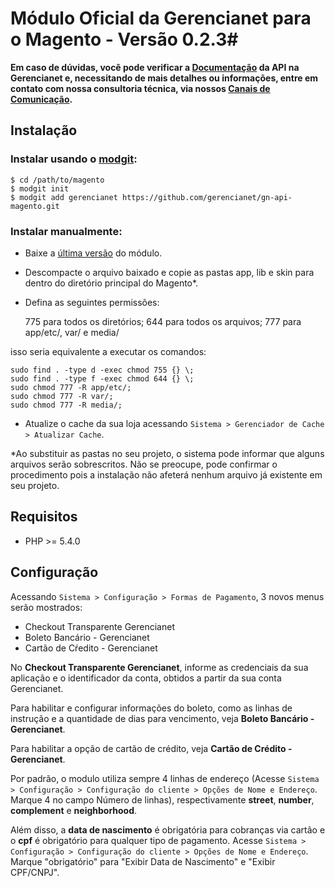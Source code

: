 # Módulo Oficial da Gerencianet para o Magento - Versão 0.2.3#

**Em caso de dúvidas, você pode verificar a [Documentação](https://docs.gerencianet.com.br) da API na Gerencianet e, necessitando de mais detalhes ou informações, entre em contato com nossa consultoria técnica, via nossos [Canais de Comunicação](https://gerencianet.com.br/central-de-ajuda).**

## Instalação

### Instalar usando o [modgit](https://github.com/jreinke/modgit):

    $ cd /path/to/magento
    $ modgit init
    $ modgit add gerencianet https://github.com/gerencianet/gn-api-magento.git

### Instalar manualmente:

- Baixe a [última versão](https://github.com/gerencianet/gn-api-magento/archive/master.zip) do módulo.
- Descompacte o arquivo baixado e copie as pastas app, lib e skin para dentro do diretório principal do Magento*.
- Defina as seguintes permissões:
 
    775 para todos os diretórios;
    644 para todos os arquivos; 
    777 para app/etc/, var/ e media/

isso seria equivalente a executar os comandos:

    sudo find . -type d -exec chmod 755 {} \;
    sudo find . -type f -exec chmod 644 {} \;
    sudo chmod 777 -R app/etc/;
    sudo chmod 777 -R var/;
    sudo chmod 777 -R media/;

- Atualize o cache da sua loja acessando `Sistema > Gerenciador de Cache > Atualizar Cache`.

*Ao substituir as pastas no seu projeto, o sistema pode informar que alguns arquivos serão sobrescritos. Não se preocupe, pode confirmar o procedimento pois a instalação não afeterá nenhum arquivo já existente em seu projeto.

## Requisitos

 - PHP >= 5.4.0

## Configuração

Acessando `Sistema > Configuração > Formas de Pagamento`, 3 novos menus serão mostrados:

- Checkout Transparente Gerencianet
- Boleto Bancário - Gerencianet
- Cartão de Cŕedito - Gerencianet

No **Checkout Transparente Gerencianet**, informe as credenciais da sua aplicação e o identificador da conta, obtidos a partir da sua conta Gerencianet.

Para habilitar e configurar informações do boleto, como as linhas de instrução e a quantidade de dias para vencimento, veja **Boleto Bancário - Gerencianet**.

Para habilitar a opção de cartão de crédito, veja **Cartão de Crédito - Gerencianet**.

Por padrão, o modulo utiliza sempre 4 linhas de endereço (Acesse `Sistema > Configuração > Configuração do cliente > Opções de Nome e Endereço`. Marque 4 no campo Número de linhas), respectivamente **street**, **number**, **complement** e **neighborhood**.

Além disso, a **data de nascimento** é obrigatória para cobranças via cartão e o **cpf** é obrigatório para qualquer tipo de pagamento. Acesse `Sistema > Configuração > Configuração do cliente > Opções de Nome e Endereço`. Marque "obrigatório" para "Exibir Data de Nascimento" e "Exibir CPF/CNPJ".



